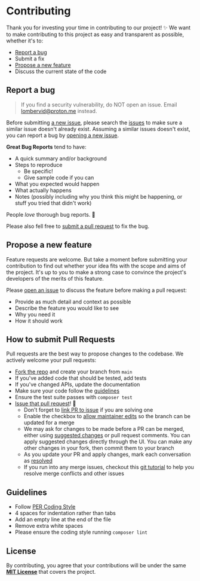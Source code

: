 # Contributing

Thank you for investing your time in contributing to our project! :sparkles: We want to make contributing to this project as easy and transparent as possible, whether it's to:

- [Report a bug](#report-a-bug)
- Submit a fix
- [Propose a new feature](#propose-a-new-feature)
- Discuss the current state of the code

## Report a bug

> If you find a security vulnerability, do NOT open an issue. Email lombervid@proton.me instead.

Before submitting [a new issue](./issues/new/choose), please search the [issues](./issues) to make sure a similar issue doesn't already exist. Assuming a similar issues doesn't exist, you can report a bug by [opening a new issue](./issues/new/choose).

**Great Bug Reports** tend to have:

- A quick summary and/or background
- Steps to reproduce
  - Be specific!
  - Give sample code if you can
- What you expected would happen
- What actually happens
- Notes (possibly including why you think this might be happening, or stuff you tried that didn't work)

People *love* thorough bug reports. :smiling_face_with_three_hearts:

Please also fell free to [submit a pull request](#how-to-submit-pull-requests) to fix the bug.

## Propose a new feature

Feature requests are welcome. But take a moment before submitting your contribution to find out whether your idea fits with the scope and aims of the project. It's up to you to make a strong case to convince the project's developers of the merits of this feature.

Please [open an issue](/.issues/new/choose) to discuss the feature before making a pull request:

- Provide as much detail and context as possible
- Describe the feature you would like to see
- Why you need it
- How it should work

## How to submit Pull Requests

Pull requests are the best way to propose changes to the codebase. We actively welcome your pull requests:

- [Fork the repo](https://docs.github.com/en/get-started/quickstart/fork-a-repo) and create your branch from `main`
- If you've added code that should be tested, add tests
- If you've changed APIs, update the documentation
- Make sure your code follow the [guidelines](#guidelines)
- Ensure the test suite passes with `composer test`
- [Issue that pull request](https://docs.github.com/en/pull-requests/collaborating-with-pull-requests/proposing-changes-to-your-work-with-pull-requests/creating-a-pull-request)! :tada:
   - Don't forget to [link PR to issue](https://docs.github.com/en/issues/tracking-your-work-with-issues/linking-a-pull-request-to-an-issue) if you are solving one
   - Enable the checkbox to [allow maintainer edits](https://docs.github.com/en/github/collaborating-with-issues-and-pull-requests/allowing-changes-to-a-pull-request-branch-created-from-a-fork) so the branch can be updated for a merge
   - We may ask for changes to be made before a PR can be merged, either using [suggested changes](https://docs.github.com/en/github/collaborating-with-issues-and-pull-requests/incorporating-feedback-in-your-pull-request) or pull request comments. You can apply suggested changes directly through the UI. You can make any other changes in your fork, then commit them to your branch
   - As you update your PR and apply changes, mark each conversation as [resolved](https://docs.github.com/en/github/collaborating-with-issues-and-pull-requests/commenting-on-a-pull-request#resolving-conversations)
   - If you run into any merge issues, checkout this [git tutorial](https://github.com/skills/resolve-merge-conflicts) to help you resolve merge conflicts and other issues

## Guidelines

- Follow [PER Coding Style](https://www.php-fig.org/per/coding-style/)
- 4 spaces for indentation rather than tabs
- Add an empty line at the end of the file
- Remove extra white spaces
- Please ensure the coding style running `composer lint`

## License

By contributing, you agree that your contributions will be under the same [**MIT License**](https://opensource.org/license/mit/) that covers the project.
